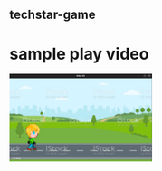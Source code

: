 ## techstar-game

# sample play video

[<img src="https://github.com/Scott-TechStar/techstar-game/blob/main/images/cover.png" width="50%">](https://github.com/Scott-TechStar/techstar-game/blob/main/images/play.webm "Techstar Game Preview")

